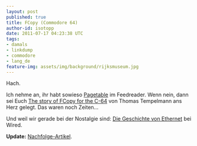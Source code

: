 ```yaml
---
layout: post
published: true
title: FCopy (Commodore 64)
author-id: isotopp
date: 2011-07-17 04:23:38 UTC
tags:
- damals
- linkdump
- commodore
- lang_de
feature-img: assets/img/background/rijksmuseum.jpg
---
```

Hach.

Ich nehme an, ihr habt sowieso 
[Pagetable](http://www.pagetable.com/) 
im Feedreader. Wenn nein, dann sei Euch 
[The story of FCopy for the C-64](http://www.pagetable.com/?p=647) 
von Thomas Tempelmann ans Herz gelegt. Das waren noch Zeiten...

Und weil wir gerade bei der Nostalgie sind: 
[Die Geschichte von Ethernet](http://www.wired.com/epicenter/2011/07/speed-matters/) bei Wired.

<b>Update:</b> [Nachfolge-Artikel](http://www.pagetable.com/?p=656).
